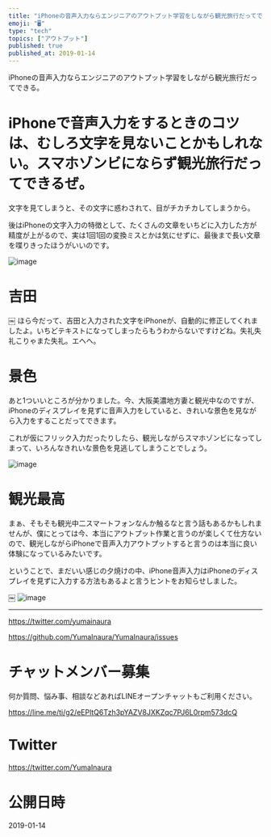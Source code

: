 ```yaml
---
title: "iPhoneの音声入力ならエンジニアのアウトプット学習をしながら観光旅行だってできる。"
emoji: "🖥"
type: "tech"
topics: ["アウトプット"]
published: true
published_at: 2019-01-14
---
```


iPhoneの音声入力ならエンジニアのアウトプット学習をしながら観光旅行だってできる。

# iPhoneで音声入力をするときのコツは、むしろ文字を見ないことかもしれない。スマホゾンビにならず観光旅行だってできるぜ。

文字を見てしまうと、その文字に惑わされて、目がチカチカしてしまうから。

後はiPhoneの文字入力の特徴として、たくさんの文章をいちどに入力した方が精度が上がるので、実は1回1回の変換ミスとかは気にせずに、最後まで長い文章を喋りきったほうがいいのです。

![image](https://user-images.githubusercontent.com/13635059/51093665-4c834180-17e9-11e9-821d-e3e2db679cbf.png)

# 吉田
￼
ほら今だって、吉田と入力された文字をiPhoneが、自動的に修正してくれましたよ。いちどテキストになってしまったらもうわからないですけどね。失礼失礼こりゃまた失礼。エヘヘ。

# 景色

あと1ついいところが分かりました。今、大阪美濃地方妻と観光中なのですが、iPhoneのディスプレイを見ずに音声入力をしていると、きれいな景色を見ながら入力をすることだってできます。

これが仮にフリック入力だったりしたら、観光しながらスマホゾンビになってしまって、いろんなきれいな景色を見逃してしまうことでしょう。

![image](https://user-images.githubusercontent.com/13635059/51093670-586f0380-17e9-11e9-9b20-9b9c4fbee57a.png)

# 観光最高


まぁ、そもそも観光中二スマートフォンなんか触るなと言う話もあるかもしれませんが、僕にとっては今、本当にアウトプット作業と言うのが楽しくて仕方ないので、観光しながらiPhoneで音声入力アウトプットすると言うのは本当に良い体験になっているみたいです。

ということで、まだいい感じの夕焼けの中、iPhone音声入力はiPhoneのディスプレイを見ずに入力する方法もあるよと言うヒントをお知らせしました。

￼
![image](https://user-images.githubusercontent.com/13635059/51093689-8a806580-17e9-11e9-90ff-fdcbd2c89032.png)

---

https://twitter.com/yumainaura

https://github.com/YumaInaura/YumaInaura/issues









<!-- Update From Qiita API -->

# チャットメンバー募集


何か質問、悩み事、相談などあればLINEオープンチャットもご利用ください。

https://line.me/ti/g2/eEPltQ6Tzh3pYAZV8JXKZqc7PJ6L0rpm573dcQ





# Twitter


https://twitter.com/YumaInaura


<!-- Update From Qiita API -->



# 公開日時

2019-01-14
